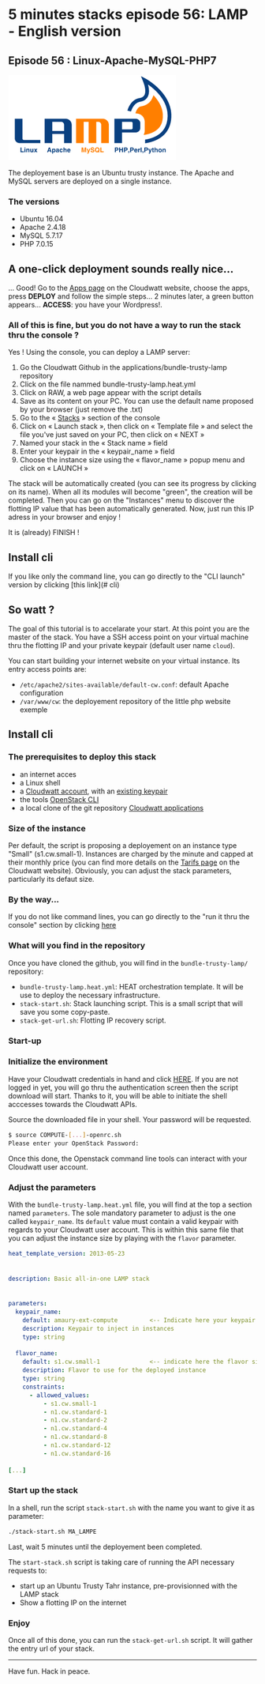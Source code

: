 # 5 minutes stacks episode 56: LAMP - English version #

## Episode 56 : Linux-Apache-MySQL-PHP7

![logo](img/lamplogo.gif)

The deployement base is an Ubuntu trusty instance. The Apache and MySQL servers are deployed on a single instance.

### The versions

* Ubuntu 16.04
* Apache 2.4.18
* MySQL 5.7.17
* PHP 7.0.15


## A one-click deployment sounds really nice...

 ... Good! Go to the [Apps page](https://www.cloudwatt.com/en/apps/) on the Cloudwatt website, choose the apps, press **DEPLOY** and follow the simple steps... 2 minutes later, a green button appears... **ACCESS**: you have your Wordpress!.

### All of this is fine, but you do not have a way to run the stack thru the console ?

Yes ! Using the console, you can deploy a LAMP server:

1.	Go the Cloudwatt Github in the applications/bundle-trusty-lamp repository
2.	Click on the file nammed bundle-trusty-lamp.heat.yml
3.	Click on RAW, a web page appear with the script details
4.	Save as its content on your PC. You can use the default name proposed by your browser (just remove the .txt)
5.  Go to the « [Stacks](https://console.cloudwatt.com/project/stacks/) » section of the console
6.	Click on « Launch stack », then click on « Template file » and select the file you've just saved on your PC, then click on « NEXT »
7.	Named your stack in the « Stack name » field
8.	Enter your keypair in the « keypair_name » field
9.	Choose the instance size using the « flavor_name » popup menu and click on « LAUNCH »

The stack will be automatically created (you can see its progress by clicking on its name). When all its modules will become "green", the creation will be completed. Then you can go on the "Instances" menu to discover the flotting IP value that has been automatically generated. Now, just run this IP adress in your browser and enjoy !

It is (already) FINISH !

## Install cli

If you like only the command line, you can go directly to the "CLI launch" version by clicking [this link](# cli)

## So watt ?

The goal of this tutorial is to accelarate your start. At this point you are the master of the stack.
You have a SSH access point on your virtual machine thru the flotting IP and your private keypair (default user name `cloud`).

You can start building your internet website on your virtual instance. Its entry access points are:

* `/etc/apache2/sites-available/default-cw.conf`:  default Apache configuration 
* `/var/www/cw`: the deployement repository of the little php website exemple

<a name="cli" />

## Install cli

### The prerequisites to deploy this stack

* an internet acces
* a Linux shell
* a [Cloudwatt account](https://www.cloudwatt.com/cockpit/#/create-contact), with an [existing keypair](https://console.cloudwatt.com/project/access_and_security/?tab=access_security_tabs__keypairs_tab)
* the tools [OpenStack CLI](http://docs.openstack.org/cli-reference/content/install_clients.html)
* a local clone of the git repository [Cloudwatt applications](https://github.com/cloudwatt/applications)

### Size of the instance

Per default, the script is proposing a deployement on an instance type "Small" (s1.cw.small-1).  Instances are charged by the minute and capped at their monthly price (you can find more details on the [Tarifs page](https://www.cloudwatt.com/fr/produits/tarifs.html) on the Cloudwatt website). Obviously, you can adjust the stack parameters, particularly its defaut size.

### By the way...

If you do not like command lines, you can go directly to the "run it thru the console" section by clicking [here](#console) 

### What will you find in the repository

Once you have cloned the github, you will find in the `bundle-trusty-lamp/` repository:

* `bundle-trusty-lamp.heat.yml`: HEAT orchestration template. It will be use to deploy the necessary infrastructure.
* `stack-start.sh`: Stack launching script. This is a small script that will save you some copy-paste.
* `stack-get-url.sh`: Flotting IP recovery script.


### Start-up

### Initialize the environment

Have your Cloudwatt credentials in hand and click [HERE](https://console.cloudwatt.com/project/access_and_security/api_access/openrc/). 
If you are not logged in yet, you will go thru the authentication screen then the script download will start. Thanks to it, you will be able to initiate the shell acccesses towards the Cloudwatt APIs.

Source the downloaded file in your shell. Your password will be requested. 

~~~ bash
$ source COMPUTE-[...]-openrc.sh
Please enter your OpenStack Password:

~~~

Once this done, the Openstack command line tools can interact with your Cloudwatt user account.

### Adjust the parameters

With the `bundle-trusty-lamp.heat.yml` file, you will find at the top a section named `parameters`. The sole mandatory parameter to adjust is the one called `keypair_name`. Its `default` value must contain a valid keypair with regards to your Cloudwatt user account. This is within this same file that you can adjust the instance size by playing with the `flavor` parameter.

~~~ yaml
heat_template_version: 2013-05-23


description: Basic all-in-one LAMP stack


parameters:
  keypair_name:
    default: amaury-ext-compute         <-- Indicate here your keypair
    description: Keypair to inject in instances
    type: string

  flavor_name:
    default: s1.cw.small-1              <-- indicate here the flavor size
    description: Flavor to use for the deployed instance
    type: string
    constraints:
      - allowed_values:
          - s1.cw.small-1
          - n1.cw.standard-1
          - n1.cw.standard-2
          - n1.cw.standard-4
          - n1.cw.standard-8
          - n1.cw.standard-12
          - n1.cw.standard-16

[...]
~~~

### Start up the stack

In a shell, run the script `stack-start.sh` with the name you want to give it as parameter:

~~~ bash
./stack-start.sh MA_LAMPE
~~~

Last, wait 5 minutes until the deployement been completed.

The `start-stack.sh` script is taking care of running the API necessary requests to:

* start up an Ubuntu Trusty Tahr instance, pre-provisionned with the LAMP stack
* Show a flotting IP on the internet

### Enjoy

Once all of this done, you can run the `stack-get-url.sh` script. It will gather the entry url of your stack.




-----
Have fun. Hack in peace.
